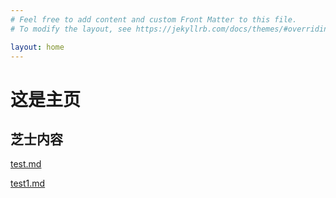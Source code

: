 ```yaml
---
# Feel free to add content and custom Front Matter to this file.
# To modify the layout, see https://jekyllrb.com/docs/themes/#overriding-theme-defaults

layout: home
---
```


# 这是主页

## 芝士内容


[test.md](notes/test.md)

[test1.md](notes/test1.md)
